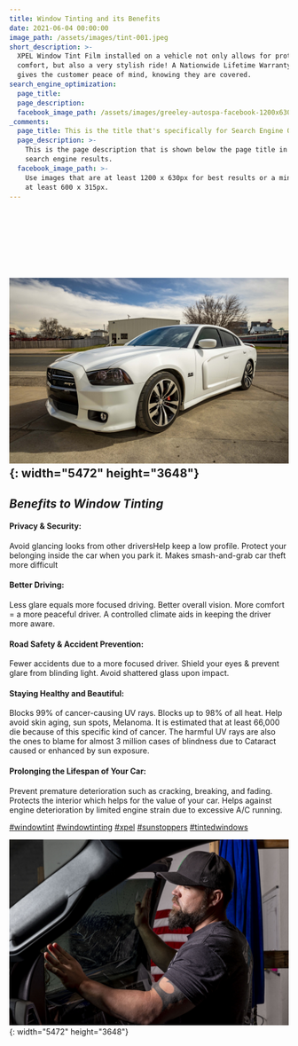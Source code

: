 ```yaml
---
title: Window Tinting and its Benefits
date: 2021-06-04 00:00:00
image_path: /assets/images/tint-001.jpeg
short_description: >-
  XPEL Window Tint Film installed on a vehicle not only allows for protection,
  comfort, but also a very stylish ride! A Nationwide Lifetime Warranty also
  gives the customer peace of mind, knowing they are covered.
search_engine_optimization:
  page_title:
  page_description:
  facebook_image_path: /assets/images/greeley-autospa-facebook-1200x630.png
_comments:
  page_title: This is the title that's specifically for Search Engine Optimization.
  page_description: >-
    This is the page description that is shown below the page title in the
    search engine results.
  facebook_image_path: >-
    Use images that are at least 1200 x 630px for best results or a minimum of
    at least 600 x 315px.
---
```

## &nbsp;

## &nbsp;

## ![](/assets/images/dodge-charger-tinted.jpeg){: width="5472" height="3648"}

## *Benefits to Window Tinting*

#### Privacy & Security:

Avoid glancing looks from other driversHelp keep a low profile. Protect your belonging inside the car when you park it. Makes smash-and-grab car theft more difficult

#### Better Driving:

Less glare equals more focused driving. Better overall vision. More comfort = a more peaceful driver. A controlled climate aids in keeping the driver more aware.

#### Road Safety & Accident Prevention:

Fewer accidents due to a more focused driver. Shield your eyes & prevent glare from blinding light. Avoid shattered glass upon impact.

#### Staying Healthy and Beautiful:

Blocks 99% of cancer-causing UV rays. Blocks up to 98% of all heat. Help avoid skin aging, sun spots, Melanoma. It is estimated that at least 66,000 die because of this specific kind of cancer. The harmful UV rays are also the ones to blame for almost 3 million cases of blindness due to Cataract caused or enhanced by sun exposure.

#### Prolonging the Lifespan of Your Car:

Prevent premature deterioration such as cracking, breaking, and fading. Protects the interior which helps for the value of your car. Helps against engine deterioration by limited engine strain due to excessive A/C running.

[\#windowtint](https://www.linkedin.com/feed/hashtag/?keywords=windowtint&amp;highlightedUpdateUrns=urn%3Ali%3Aactivity%3A6797942968465575937)&nbsp;[\#windowtinting](https://www.linkedin.com/feed/hashtag/?keywords=windowtinting&amp;highlightedUpdateUrns=urn%3Ali%3Aactivity%3A6797942968465575937)&nbsp;[\#xpel](https://www.linkedin.com/feed/hashtag/?keywords=xpel&amp;highlightedUpdateUrns=urn%3Ali%3Aactivity%3A6797942968465575937)&nbsp;[\#sunstoppers](https://www.linkedin.com/feed/hashtag/?keywords=sunstoppers&amp;highlightedUpdateUrns=urn%3Ali%3Aactivity%3A6797942968465575937)&nbsp;[\#tintedwindows](https://www.linkedin.com/feed/hashtag/?keywords=tintedwindows&amp;highlightedUpdateUrns=urn%3Ali%3Aactivity%3A6797942968465575937)

![](/assets/images/zacktint001.jpeg){: width="5472" height="3648"}
